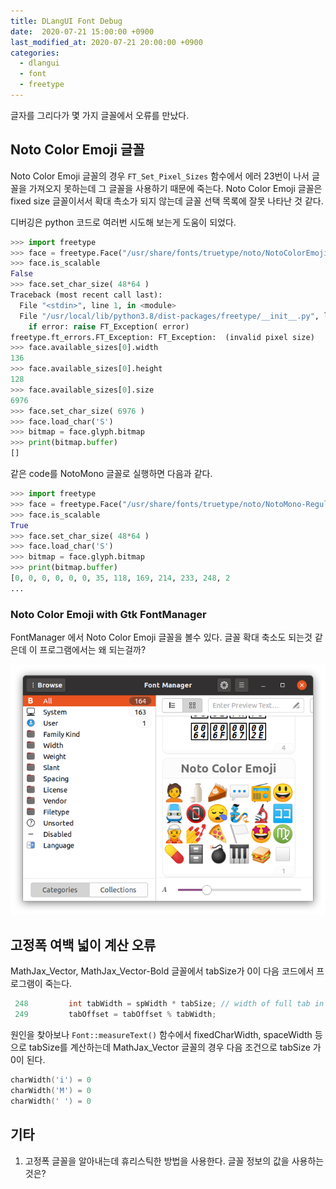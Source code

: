 ```yaml
---
title: DLangUI Font Debug
date:  2020-07-21 15:00:00 +0900
last_modified_at: 2020-07-21 20:00:00 +0900
categories:
  - dlangui
  - font
  - freetype
---
```


글자를 그리다가 몇 가지 글꼴에서 오류를 만났다.

## Noto Color Emoji 글꼴

Noto Color Emoji 글꼴의 경우 `FT_Set_Pixel_Sizes` 함수에서
에러 23번이 나서 글꼴을 가져오지 못하는데 그 글꼴을 사용하기 때문에 죽는다.
Noto Color Emoji 글꼴은 fixed size 글꼴이서서 확대 촉소가 되지 않는데
글꼴 선택 목록에 잘못 나타난 것 같다.

디버깅은 python 코드로 여러번 시도해 보는게 도움이 되었다.

```py
>>> import freetype
>>> face = freetype.Face("/usr/share/fonts/truetype/noto/NotoColorEmoji.ttf")
>>> face.is_scalable
False
>>> face.set_char_size( 48*64 )
Traceback (most recent call last):
  File "<stdin>", line 1, in <module>
  File "/usr/local/lib/python3.8/dist-packages/freetype/__init__.py", line 1206, in set_char_size
    if error: raise FT_Exception( error)
freetype.ft_errors.FT_Exception: FT_Exception:  (invalid pixel size)
>>> face.available_sizes[0].width
136
>>> face.available_sizes[0].height
128
>>> face.available_sizes[0].size
6976
>>> face.set_char_size( 6976 )
>>> face.load_char('S')
>>> bitmap = face.glyph.bitmap
>>> print(bitmap.buffer)
[]
```

같은 code를 NotoMono 글꼴로 실행하면 다음과 같다.

```py
>>> import freetype
>>> face = freetype.Face("/usr/share/fonts/truetype/noto/NotoMono-Regular.ttf")
>>> face.is_scalable
True
>>> face.set_char_size( 48*64 )
>>> face.load_char('S')
>>> bitmap = face.glyph.bitmap
>>> print(bitmap.buffer)
[0, 0, 0, 0, 0, 0, 35, 118, 169, 214, 233, 248, 2
...
```

### Noto Color Emoji with Gtk FontManager

FontManager 에서 Noto Color Emoji 글꼴을 볼수 있다.
글꼴 확대 축소도 되는것 같은데 이 프로그램에서는 왜 되는걸까?

![Noto Color Emoji with FontManager](/screenshot/noto_color_emoji.png)

## 고정폭 여백 넓이 계산 오류

MathJax_Vector, MathJax_Vector-Bold 글꼴에서 tabSize가 0이 다음 코드에서
프로그램이 죽는다.

```D
 248         int tabWidth = spWidth * tabSize; // width of full tab in pixels
 249         tabOffset = tabOffset % tabWidth;
```

원인을 찾아보나 `Font::measureText()` 함수에서 fixedCharWidth, spaceWidth 등으로
tabSize를 계산하는데 MathJax_Vector 글꼴의 경우 다음 조건으로 tabSize 가 0이 된다.

```D
charWidth('i') = 0
charWidth('M') = 0
charWidth(' ') = 0
```

## 기타

1. 고정폭 글꼴을 알아내는데 휴리스틱한 방법을 사용한다. 글꼴 정보의 값을 사용하는 것은?
